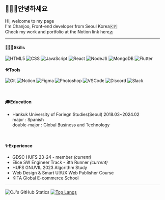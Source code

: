 <!--
- 🔭 I’m currently working on ...
- 🌱 I’m currently learning ...
- 👯 I’m looking to collaborate on ...
- 🤔 I’m looking for help with ...
- 💬 Ask me about ...
- 📫 How to reach me: ...
- 😄 Pronouns: ...
- ⚡ Fun fact: ...
뱃지 모음 : https://github.com/Ileriayo/markdown-badges
-->
## 🙋🏻‍♀️안녕하세요
Hi, welcome to my page </br>
I'm Chanjoo, Front-end developer from Seoul Korea🇰🇷 </br>
Check my work and portfolio at the Notion link here[↗](https://www.notion.so/Career-c7d772d8bb5a4c43a7946938d92dae3e?pvs=4) </br>
***
#### 👩🏻‍💻Skills
![HTML5](https://img.shields.io/badge/-HTML5-F05032?style=for-the-badge&logo=html5&logoColor=ffffff)
![CSS](https://img.shields.io/badge/CSS3-007ACC?style=for-the-badge&logo=css3)
![JavaScript](https://img.shields.io/badge/-JavaScript-823F7DF1C?style=for-the-badge&logo=javascript&logoColor=000000&labe|Color=%23F7DF1C&color=%23FFCE5A)
![React](https://img.shields.io/badge/-React-61DBFB?style=for-the-badge&logo=react&logoColor=222222)
![NodeJS](https://img.shields.io/badge/node.js-6DA55F?style=for-the-badge&logo=node.js&logoColor=white)
![MongoDB](https://img.shields.io/badge/MongoDB-%234ea94b.svg?style=for-the-badge&logo=mongodb&logoColor=white)
![Flutter](https://img.shields.io/badge/-Flutter-027DFD?style=for-the-badge&logo=flutter)

#### ⚒️Tools
![Git](https://img.shields.io/badge/-Git-F05032?style=for-the-badge&logo=git&logoColor=ffffff)
![Notion](https://img.shields.io/badge/Notion-F3F3F3.svg?style=for-the-badge&logo=notion&logoColor=black)
![Figma](https://img.shields.io/badge/-Figma-222222?style=for-the-badge&logo=figma)
![Photoshop](https://img.shields.io/badge/Adobe%20Ps-001E36?style=for-the-badge&logo=Adobe%20Photoshop&logoColor=31A8FF)
![VSCode](https://img.shields.io/badge/VSCode-2C2C32.svg?style=for-the-badge&logo=visual-studio-code&logoColor=22ABF3)
![Discord](https://img.shields.io/badge/Discord-%235865F2.svg?style=for-the-badge&logo=discord&logoColor=white)
![Slack](https://img.shields.io/badge/Slack-4A154B?style=for-the-badge&logo=slack&logoColor=white)

</br>

#### 🎓Education
- Hankuk University of Foriegn Studies(Seoul) 2018.03~2024.02 </br>
  major : Spanish </br>
  double-major : Global Business and Technology
  
</br>

#### ✨Experience
- GDSC HUFS 23-24 - member _(current)_
- Elice SW Engineer Track - 8th Runner _(current)_
- HUFS GNUVIL 2023 Algorithm Study
- Web Design & Smart UI/UX Web Publisher Course
- KITA Global E-commerce School

***
![CJ's GitHub Statics](https://github-readme-stats.vercel.app/api?username=ElvaCJ&show_icons=true&theme=radical)
[![Top Langs](https://github-readme-stats.vercel.app/api/top-langs/?username=ElvaCJ&langs_count=8&layout=compact&theme=dark)](https://github.com/ElvaCJ)
